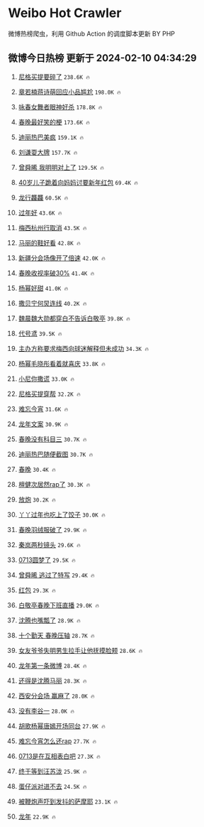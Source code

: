 # Weibo Hot Crawler 



微博热榜爬虫，利用 Github Action 的调度脚本更新 BY PHP 


## 微博今日热榜 更新于 2024-02-10 04:34:29 
1. [尼格买提要碎了](https://s.weibo.com/weibo?q=%23%E5%B0%BC%E6%A0%BC%E4%B9%B0%E6%8F%90%E8%A6%81%E7%A2%8E%E4%BA%86%23&t=31&band_rank=1&Refer=top) `238.6K 🔥` 

1. [章若楠蒋诗萌回应小品尴尬](https://s.weibo.com/weibo?q=%23%E7%AB%A0%E8%8B%A5%E6%A5%A0%E8%92%8B%E8%AF%97%E8%90%8C%E5%9B%9E%E5%BA%94%E5%B0%8F%E5%93%81%E5%B0%B4%E5%B0%AC%23&t=31&band_rank=2&Refer=top) `198.0K 🔥` 

1. [咏春女舞者眼神好杀](https://s.weibo.com/weibo?q=%23%E5%92%8F%E6%98%A5%E5%A5%B3%E8%88%9E%E8%80%85%E7%9C%BC%E7%A5%9E%E5%A5%BD%E6%9D%80%23&t=31&band_rank=3&Refer=top) `178.8K 🔥` 

1. [春晚最好笑的梗](https://s.weibo.com/weibo?q=%E6%98%A5%E6%99%9A%E6%9C%80%E5%A5%BD%E7%AC%91%E7%9A%84%E6%A2%97&t=31&band_rank=4&Refer=top) `173.6K 🔥` 

1. [迪丽热巴美疯](https://s.weibo.com/weibo?q=%E8%BF%AA%E4%B8%BD%E7%83%AD%E5%B7%B4%E7%BE%8E%E7%96%AF&t=31&band_rank=5&Refer=top) `159.1K 🔥` 

1. [刘谦耍大牌](https://s.weibo.com/weibo?q=%23%E5%88%98%E8%B0%A6%E8%80%8D%E5%A4%A7%E7%89%8C%23&t=31&band_rank=6&Refer=top) `157.7K 🔥` 

1. [曾舜晞 我明明对上了](https://s.weibo.com/weibo?q=%E6%9B%BE%E8%88%9C%E6%99%9E%20%E6%88%91%E6%98%8E%E6%98%8E%E5%AF%B9%E4%B8%8A%E4%BA%86&t=31&band_rank=7&Refer=top) `129.5K 🔥` 

1. [40岁儿子跪着向妈妈讨要新年红包](https://s.weibo.com/weibo?q=%2340%E5%B2%81%E5%84%BF%E5%AD%90%E8%B7%AA%E7%9D%80%E5%90%91%E5%A6%88%E5%A6%88%E8%AE%A8%E8%A6%81%E6%96%B0%E5%B9%B4%E7%BA%A2%E5%8C%85%23&t=31&band_rank=8&Refer=top) `69.4K 🔥` 

1. [龙行龘龘](https://s.weibo.com/weibo?q=%E9%BE%99%E8%A1%8C%E9%BE%98%E9%BE%98&t=31&band_rank=9&Refer=top) `60.5K 🔥` 

1. [过年好](https://s.weibo.com/weibo?q=%E8%BF%87%E5%B9%B4%E5%A5%BD&t=31&band_rank=10&Refer=top) `43.6K 🔥` 

1. [梅西杭州行取消](https://s.weibo.com/weibo?q=%E6%A2%85%E8%A5%BF%E6%9D%AD%E5%B7%9E%E8%A1%8C%E5%8F%96%E6%B6%88&t=31&band_rank=11&Refer=top) `43.5K 🔥` 

1. [马丽的鞋好看](https://s.weibo.com/weibo?q=%E9%A9%AC%E4%B8%BD%E7%9A%84%E9%9E%8B%E5%A5%BD%E7%9C%8B&t=31&band_rank=12&Refer=top) `42.8K 🔥` 

1. [新疆分会场像开了倍速](https://s.weibo.com/weibo?q=%E6%96%B0%E7%96%86%E5%88%86%E4%BC%9A%E5%9C%BA%E5%83%8F%E5%BC%80%E4%BA%86%E5%80%8D%E9%80%9F&t=31&band_rank=13&Refer=top) `42.0K 🔥` 

1. [春晚收视率破30%](https://s.weibo.com/weibo?q=%23%E6%98%A5%E6%99%9A%E6%94%B6%E8%A7%86%E7%8E%87%E7%A0%B430%25%23&t=31&band_rank=14&Refer=top) `41.4K 🔥` 

1. [杨幂好甜](https://s.weibo.com/weibo?q=%E6%9D%A8%E5%B9%82%E5%A5%BD%E7%94%9C&t=31&band_rank=15&Refer=top) `41.0K 🔥` 

1. [撒贝宁何炅连线](https://s.weibo.com/weibo?q=%E6%92%92%E8%B4%9D%E5%AE%81%E4%BD%95%E7%82%85%E8%BF%9E%E7%BA%BF&t=31&band_rank=16&Refer=top) `40.2K 🔥` 

1. [魏晨魏大勋都穿白不告诉白敬亭](https://s.weibo.com/weibo?q=%E9%AD%8F%E6%99%A8%E9%AD%8F%E5%A4%A7%E5%8B%8B%E9%83%BD%E7%A9%BF%E7%99%BD%E4%B8%8D%E5%91%8A%E8%AF%89%E7%99%BD%E6%95%AC%E4%BA%AD&t=31&band_rank=17&Refer=top) `39.8K 🔥` 

1. [代号鸢](https://s.weibo.com/weibo?q=%E4%BB%A3%E5%8F%B7%E9%B8%A2&t=31&band_rank=18&Refer=top) `39.5K 🔥` 

1. [主办方称要求梅西向球迷解释但未成功](https://s.weibo.com/weibo?q=%23%E4%B8%BB%E5%8A%9E%E6%96%B9%E7%A7%B0%E8%A6%81%E6%B1%82%E6%A2%85%E8%A5%BF%E5%90%91%E7%90%83%E8%BF%B7%E8%A7%A3%E9%87%8A%E4%BD%86%E6%9C%AA%E6%88%90%E5%8A%9F%23&t=31&band_rank=19&Refer=top) `34.3K 🔥` 

1. [杨幂毛晓彤看着就喜庆](https://s.weibo.com/weibo?q=%23%E6%9D%A8%E5%B9%82%E6%AF%9B%E6%99%93%E5%BD%A4%E7%9C%8B%E7%9D%80%E5%B0%B1%E5%96%9C%E5%BA%86%23&t=31&band_rank=20&Refer=top) `33.8K 🔥` 

1. [小尼你撒谎](https://s.weibo.com/weibo?q=%E5%B0%8F%E5%B0%BC%E4%BD%A0%E6%92%92%E8%B0%8E&t=31&band_rank=21&Refer=top) `33.0K 🔥` 

1. [尼格买提穿帮](https://s.weibo.com/weibo?q=%E5%B0%BC%E6%A0%BC%E4%B9%B0%E6%8F%90%E7%A9%BF%E5%B8%AE&t=31&band_rank=22&Refer=top) `32.2K 🔥` 

1. [难忘今宵](https://s.weibo.com/weibo?q=%E9%9A%BE%E5%BF%98%E4%BB%8A%E5%AE%B5&t=31&band_rank=23&Refer=top) `31.6K 🔥` 

1. [龙年文案](https://s.weibo.com/weibo?q=%E9%BE%99%E5%B9%B4%E6%96%87%E6%A1%88&t=31&band_rank=24&Refer=top) `30.9K 🔥` 

1. [春晚没有科目三](https://s.weibo.com/weibo?q=%E6%98%A5%E6%99%9A%E6%B2%A1%E6%9C%89%E7%A7%91%E7%9B%AE%E4%B8%89&t=31&band_rank=25&Refer=top) `30.7K 🔥` 

1. [迪丽热巴随便截图](https://s.weibo.com/weibo?q=%23%E8%BF%AA%E4%B8%BD%E7%83%AD%E5%B7%B4%E9%9A%8F%E4%BE%BF%E6%88%AA%E5%9B%BE%23&t=31&band_rank=26&Refer=top) `30.7K 🔥` 

1. [春晚](https://s.weibo.com/weibo?q=%E6%98%A5%E6%99%9A&t=31&band_rank=27&Refer=top) `30.4K 🔥` 

1. [檀健次居然rap了](https://s.weibo.com/weibo?q=%E6%AA%80%E5%81%A5%E6%AC%A1%E5%B1%85%E7%84%B6rap%E4%BA%86&t=31&band_rank=28&Refer=top) `30.3K 🔥` 

1. [放炮](https://s.weibo.com/weibo?q=%E6%94%BE%E7%82%AE&t=31&band_rank=29&Refer=top) `30.2K 🔥` 

1. [丫丫过年也吃上了饺子](https://s.weibo.com/weibo?q=%23%E4%B8%AB%E4%B8%AB%E8%BF%87%E5%B9%B4%E4%B9%9F%E5%90%83%E4%B8%8A%E4%BA%86%E9%A5%BA%E5%AD%90%23&t=31&band_rank=30&Refer=top) `30.0K 🔥` 

1. [春晚羽绒服破了](https://s.weibo.com/weibo?q=%E6%98%A5%E6%99%9A%E7%BE%BD%E7%BB%92%E6%9C%8D%E7%A0%B4%E4%BA%86&t=31&band_rank=31&Refer=top) `29.9K 🔥` 

1. [秦岚两秒镜头](https://s.weibo.com/weibo?q=%E7%A7%A6%E5%B2%9A%E4%B8%A4%E7%A7%92%E9%95%9C%E5%A4%B4&t=31&band_rank=32&Refer=top) `29.6K 🔥` 

1. [0713圆梦了](https://s.weibo.com/weibo?q=0713%E5%9C%86%E6%A2%A6%E4%BA%86&t=31&band_rank=33&Refer=top) `29.5K 🔥` 

1. [曾舜晞 逃过了特写](https://s.weibo.com/weibo?q=%E6%9B%BE%E8%88%9C%E6%99%9E%20%E9%80%83%E8%BF%87%E4%BA%86%E7%89%B9%E5%86%99&t=31&band_rank=34&Refer=top) `29.4K 🔥` 

1. [红包](https://s.weibo.com/weibo?q=%E7%BA%A2%E5%8C%85&t=31&band_rank=35&Refer=top) `29.3K 🔥` 

1. [白敬亭春晚下班直播](https://s.weibo.com/weibo?q=%E7%99%BD%E6%95%AC%E4%BA%AD%E6%98%A5%E6%99%9A%E4%B8%8B%E7%8F%AD%E7%9B%B4%E6%92%AD&t=31&band_rank=36&Refer=top) `29.0K 🔥` 

1. [沈腾也嘴瓢了](https://s.weibo.com/weibo?q=%23%E6%B2%88%E8%85%BE%E4%B9%9F%E5%98%B4%E7%93%A2%E4%BA%86%23&t=31&band_rank=37&Refer=top) `28.9K 🔥` 

1. [十个勤天 春晚压轴](https://s.weibo.com/weibo?q=%E5%8D%81%E4%B8%AA%E5%8B%A4%E5%A4%A9%20%E6%98%A5%E6%99%9A%E5%8E%8B%E8%BD%B4&t=31&band_rank=38&Refer=top) `28.7K 🔥` 

1. [女友爷爷失明男生拉手让他抚摸脸颊](https://s.weibo.com/weibo?q=%23%E5%A5%B3%E5%8F%8B%E7%88%B7%E7%88%B7%E5%A4%B1%E6%98%8E%E7%94%B7%E7%94%9F%E6%8B%89%E6%89%8B%E8%AE%A9%E4%BB%96%E6%8A%9A%E6%91%B8%E8%84%B8%E9%A2%8A%23&t=31&band_rank=39&Refer=top) `28.6K 🔥` 

1. [龙年第一条微博](https://s.weibo.com/weibo?q=%23%E9%BE%99%E5%B9%B4%E7%AC%AC%E4%B8%80%E6%9D%A1%E5%BE%AE%E5%8D%9A%23&t=31&band_rank=40&Refer=top) `28.4K 🔥` 

1. [还得是沈腾马丽](https://s.weibo.com/weibo?q=%E8%BF%98%E5%BE%97%E6%98%AF%E6%B2%88%E8%85%BE%E9%A9%AC%E4%B8%BD&t=31&band_rank=41&Refer=top) `28.3K 🔥` 

1. [西安分会场 赢麻了](https://s.weibo.com/weibo?q=%E8%A5%BF%E5%AE%89%E5%88%86%E4%BC%9A%E5%9C%BA%20%E8%B5%A2%E9%BA%BB%E4%BA%86&t=31&band_rank=42&Refer=top) `28.0K 🔥` 

1. [没有李谷一](https://s.weibo.com/weibo?q=%E6%B2%A1%E6%9C%89%E6%9D%8E%E8%B0%B7%E4%B8%80&t=31&band_rank=43&Refer=top) `28.0K 🔥` 

1. [胡歌杨幂唐嫣开场同台](https://s.weibo.com/weibo?q=%E8%83%A1%E6%AD%8C%E6%9D%A8%E5%B9%82%E5%94%90%E5%AB%A3%E5%BC%80%E5%9C%BA%E5%90%8C%E5%8F%B0&t=31&band_rank=44&Refer=top) `27.9K 🔥` 

1. [难忘今宵怎么还rap](https://s.weibo.com/weibo?q=%E9%9A%BE%E5%BF%98%E4%BB%8A%E5%AE%B5%E6%80%8E%E4%B9%88%E8%BF%98rap&t=31&band_rank=45&Refer=top) `27.7K 🔥` 

1. [0713是在互相表白吧](https://s.weibo.com/weibo?q=%230713%E6%98%AF%E5%9C%A8%E4%BA%92%E7%9B%B8%E8%A1%A8%E7%99%BD%E5%90%A7%23&t=31&band_rank=46&Refer=top) `27.3K 🔥` 

1. [终于等到汪苏泷](https://s.weibo.com/weibo?q=%E7%BB%88%E4%BA%8E%E7%AD%89%E5%88%B0%E6%B1%AA%E8%8B%8F%E6%B3%B7&t=31&band_rank=47&Refer=top) `25.9K 🔥` 

1. [蛋仔派对进不去](https://s.weibo.com/weibo?q=%E8%9B%8B%E4%BB%94%E6%B4%BE%E5%AF%B9%E8%BF%9B%E4%B8%8D%E5%8E%BB&t=31&band_rank=48&Refer=top) `24.5K 🔥` 

1. [被鞭炮声吓到发抖的萨摩耶](https://s.weibo.com/weibo?q=%E8%A2%AB%E9%9E%AD%E7%82%AE%E5%A3%B0%E5%90%93%E5%88%B0%E5%8F%91%E6%8A%96%E7%9A%84%E8%90%A8%E6%91%A9%E8%80%B6&t=31&band_rank=49&Refer=top) `23.1K 🔥` 

1. [龙年](https://s.weibo.com/weibo?q=%E9%BE%99%E5%B9%B4&t=31&band_rank=50&Refer=top) `22.9K 🔥` 

